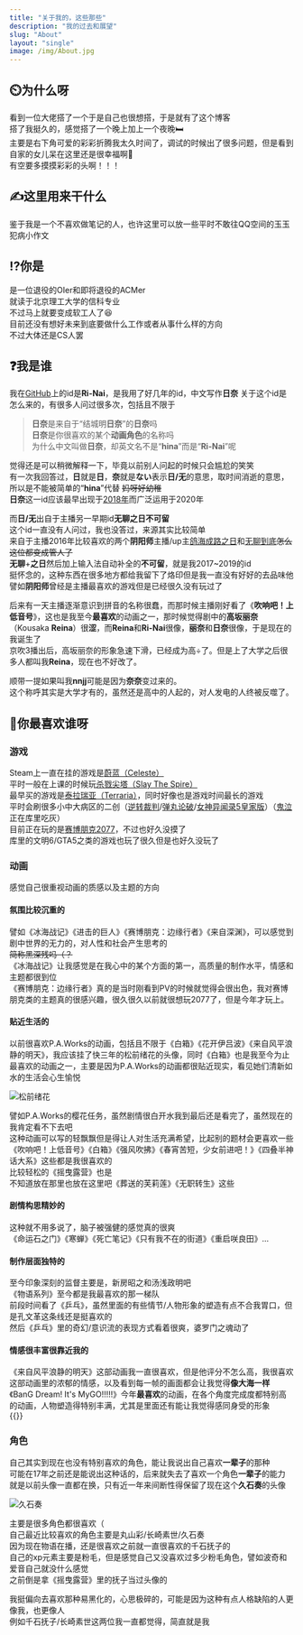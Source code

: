 ```yaml
---
title: "关于我的，这些那些"
description: "我的过去和展望"
slug: "About"
layout: "single"
image: /img/About.jpg
---
```

## ⏲️为什么呀
看到一位大佬搭了一个于是自己也很想搭，于是就有了这个博客<br>
搭了我挺久的，感觉搭了一个晚上加上一个夜晚🛏️<br>
主要是右下角可爱的彩彩折腾我太久时间了，调试的时候出了很多问题，但是看到自家的女儿呆在这里还是很幸福啊🥰<br>
有空要多摸摸彩彩的头啊！！！
## ✍️这里用来干什么
鉴于我是一个不喜欢做笔记的人，也许这里可以放一些平时不敢往QQ空间的玉玉犯病小作文
## ⁉️你是
是一位退役的OIer和即将退役的ACMer<br>
就读于北京理工大学的信科专业<br>
不过马上就要变成软工人了😆<br>
目前还没有想好未来到底要做什么工作或者从事什么样的方向<br>
不过大体还是CS人罢
## ❓我是谁
我在[GitHub](https://github.com/Ri-Nai/)上的id是**Ri-Nai**，是我用了好几年的id，中文写作**日奈**
关于这个id是怎么来的，有很多人问过很多次，包括且不限于
>**日奈**是来自于“结城明**日奈**”的**日奈**吗<br>
>**日奈**是你很喜欢的某个**动画角色**的名称吗<br>
>为什么中文叫做**日奈**，却英文名不是“**hina**”而是“**Ri-Nai**”呢

觉得还是可以稍微解释一下，毕竟以前别人问起的时候只会尴尬的笑笑<br>
有一次我回答过，**日**就是**日**，**奈**就是**ない**表示**日/无**的意思，取时间消逝的意思，所以是不能被简单的“**hina**”代替  ~~妈呀好幼稚~~<br>
**日奈**这一id应该最早出现于[2018年](https://www.luogu.com.cn/user/164323)而广泛运用于2020年

而**日/无**出自于主播另一早期id**无聊之日不可留**<br>
这个id一直没有人问过，我也没答过，来源其实比较简单<br>
来自于主播2016年比较喜欢的两个**阴阳师**主播/up主[鸽海成路之日](https://space.bilibili.com/309435)和[无聊到底](https://space.bilibili.com/1683672)~~怎么这位都变成管人了~~<br>
**无聊**+**之日**然后加上输入法自动补全的**不可留**，就是我2017~2019的id<br>
挺怀念的，这种东西在很多地方都给我留下了烙印但是我一直没有好好的去品味他<br>
譬如**阴阳师**曾经是主播最喜欢的游戏但是已经很久没有玩过了<br>

后来有一天主播逐渐意识到拼音的名称很蠢，而那时候主播刚好看了《**吹响吧！上低音号**》，这也是我至今**最喜欢**的动画之一，那时候觉得剧中的**高坂丽奈**（Kousaka **Reina**）很**涩**，而**Reina**和**Ri-Nai**很像，**丽奈**和**日奈**很像，于是现在的我诞生了<br>
京吹3播出后，高坂丽奈的形象急速下滑，已经成为高÷了。但是上了大学之后很多人都叫我**Reina**，现在也不好改了。

顺带一提如果叫我**nnjj**可能是因为**奈奈**变过来的。<br>
这个称呼其实是大学才有的，虽然还是高中的人起的，对人发电的人终被反噬了。
## 🥰你最喜欢谁呀
### 游戏
Steam上一直在挂的游戏是[蔚蓝（Celeste）](https://store.steampowered.com/app/504230/celeste/)<br>
平时一般在上课的时候玩[杀戮尖塔（Slay The Spire）](https://store.steampowered.com/app/646570/Slay_the_Spire/)<br>
最早买的游戏是[泰拉瑞亚（Terraria）](https://store.steampowered.com/app/105600/Terraria/)，同时好像也是游戏时间最长的游戏<br>
平时会刷很多小中大病区的二创（[逆转裁判](https://store.steampowered.com/app/787480/Phoenix_Wright_Ace_Attorney_Trilogy/)/[弹丸论破](https://store.steampowered.com/app/413420/Danganronpa_2_Goodbye_Despair/)/[女神异闻录5皇家版](https://store.steampowered.com/app/1687950/5/)）（[鬼泣](https://store.steampowered.com/agecheck/app/601150/)正在库里吃灰）<br>
目前正在玩的是[赛博朋克2077](https://store.steampowered.com/agecheck/app/1091500/)，不过也好久没摸了<br>
库里的文明6/GTA5之类的游戏也玩了很久但是也好久没玩了
### 动画
感觉自己很重视动画的质感以及主题的方向
#### 氛围比较沉重的
譬如《冰海战记》《进击的巨人》《赛博朋克：边缘行者》《来自深渊》，可以感觉到剧中世界的无力的，对人性和社会产生思考的<br>
~~简称黑深残吗（？~~<br>
《冰海战记》让我感觉是在我心中的某个方面的第一，高质量的制作水平，情感和主题都很到位<br>
《赛博朋克：边缘行者》真的是当时刚看到PV的时候就觉得会很出色，我对赛博朋克类的主题真的很感兴趣，很久很久以前就很想玩2077了，但是今年才玩上。<br>
#### 贴近生活的
以前很喜欢P.A.Works的动画，包括且不限于《白箱》《花开伊吕波》《来自风平浪静的明天》，我应该挂了快三年的松前绪花的头像，同时《白箱》也是我至今为止最喜欢的动画之一，主要是因为P.A.Works的动画都很贴近现实，看见她们清新如水的生活会心生愉悦<br>

![松前绪花](img/Ohana.jpg)<br>

譬如P.A.Works的樱花任务，虽然剧情很白开水我到最后还是看完了，虽然现在的我肯定看不下去吧<br>
这种动画可以写的轻飘飘但是得让人对生活充满希望，比起别的题材会更喜欢一些<br>
《吹响吧！上低音号》《白箱》《强风吹拂》《春宵苦短，少女前进吧！》《四叠半神话大系》这些都是我很喜欢的<br>
比较轻松的《摇曳露营》也是<br>
不知道放在那里也放在这里吧《葬送的芙莉莲》《无职转生》这些
#### 剧情构思精妙的
这种就不用多说了，脑子被强健的感觉真的很爽<br>
《命运石之门》《寒蝉》《死亡笔记》《只有我不在的街道》《重启咲良田》...
#### 制作层面独特的
至今印象深刻的监督主要是，新房昭之和汤浅政明吧<br>
《物语系列》至今都是我最喜欢的那一梯队<br>
前段时间看了《乒乓》，虽然里面的有些情节/人物形象的塑造有点不合我胃口，但是孔文革这条线还是挺喜欢的<br>
然后《乒乓》里的奇幻/意识流的表现方式看着很爽，婆罗门之魂动了<br>
#### 情感很丰富很靠近我的
《来自风平浪静的明天》这部动画我一直很喜欢，但是他评分不怎么高，我很喜欢这部动画里的浓郁的情感，以及看到每一帧的画面都会让我觉得**像大海一样**<br>
《BanG Dream! It\'s MyGO!!!!!》今年**最喜欢**的动画，在各个角度完成度都特别高的动画，人物塑造得特别丰满，尤其是里面还有能让我觉得感同身受的形象<br>
{{<bilibili BV1Cka5epED1>}}
### 角色
自己其实到现在也没有特别喜欢的角色，能让我说出自己喜欢**一辈子**的那种<br>
可能在17年之前还是能说出这种话的，后来就失去了喜欢一个角色**一辈子**的能力<br>
就是以前头像一直都在换，只有近一年来间断性得保留了现在这个**久石奏**的头像<br>

![久石奏](img/Kanade.jpg)

主要是很多角色都很喜欢（<br>
自己最近比较喜欢的角色主要是丸山彩/长崎素世/久石奏<br>
因为现在物语在播，还是很喜欢之前就一直很喜欢的千石抚子的<br>
自己的xp元素主要是粉毛，但是感觉自己又没喜欢过多少粉毛角色，譬如波奇和爱音自己就没什么感觉<br>
之前倒是拿《摇曳露营》里的抚子当过头像的

我挺偏向去喜欢那种易黑化的，心思极碎的，可能是因为这种有点人格缺陷的人更像我，也更像人<br>
例如千石抚子/长崎素世这两位我一直都觉得，简直就是我

